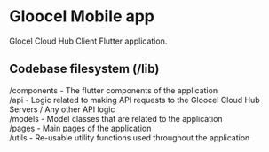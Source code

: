 # Gloocel Mobile app

Glocel Cloud Hub Client Flutter application.

## Codebase filesystem (/lib)

/components - The flutter components of the application
<br>
/api - Logic related to making API requests to the Gloocel Cloud Hub Servers / Any other API logic
<br>
/models - Model classes that are related to the application
<br>
/pages - Main pages of the application
<br>
/utils - Re-usable utility functions used throughout the application
<br>
